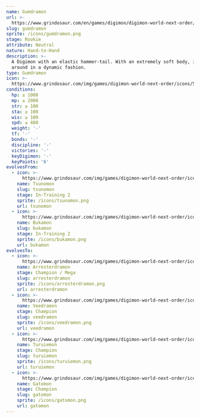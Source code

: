 ```yaml
---
name: Gumdramon
url: >-
  https://www.grindosaur.com/en/games/digimon/digimon-world-next-order/digimon/57-gumdramon
slug: gumdramon
sprite: /icons/gumdramon.png
stage: Rookie
attribute: Neutral
nature: Hand-to-Hand
description: >-
  A Digimon with an elastic hammer-tail. With an extremely soft body, it moves
  around in a dynamic fashion.
type: Gumdramon
icon: >-
  https://www.grindosaur.com/img/games/digimon-world-next-order/icons/57-gumdramon-icon.png
conditions:
  hp: ≥ 1000
  mp: ≥ 2000
  str: ≥ 100
  sta: ≥ 100
  wis: ≥ 100
  spd: ≥ 480
  weight: '-'
  tf: '-'
  bonds: '-'
  discipline: '-'
  victories: '-'
  keyDigimon: '-'
  keyPoints: '6'
evolvesFrom:
  - icon: >-
      https://www.grindosaur.com/img/games/digimon-world-next-order/icons/13-tsunomon-icon-small.png
    name: Tsunomon
    slug: tsunomon
    stage: In-Training 2
    sprite: /icons/tsunomon.png
    url: tsunomon
  - icon: >-
      https://www.grindosaur.com/img/games/digimon-world-next-order/icons/22-bukamon-icon-small.png
    name: Bukamon
    slug: bukamon
    stage: In-Training 2
    sprite: /icons/bukamon.png
    url: bukamon
evolvesTo:
  - icon: >-
      https://www.grindosaur.com/img/games/digimon-world-next-order/icons/217-arresterdramon-icon-small.png
    name: Arresterdramon
    stage: Champion / Mega
    slug: arresterdramon
    sprite: /icons/arresterdramon.png
    url: arresterdramon
  - icon: >-
      https://www.grindosaur.com/img/games/digimon-world-next-order/icons/76-veedramon-icon-small.png
    name: Veedramon
    stage: Champion
    slug: veedramon
    sprite: /icons/veedramon.png
    url: veedramon
  - icon: >-
      https://www.grindosaur.com/img/games/digimon-world-next-order/icons/71-turuiemon-icon-small.png
    name: Turuiemon
    stage: Champion
    slug: turuiemon
    sprite: /icons/turuiemon.png
    url: turuiemon
  - icon: >-
      https://www.grindosaur.com/img/games/digimon-world-next-order/icons/66-gatomon-icon-small.png
    name: Gatomon
    stage: Champion
    slug: gatomon
    sprite: /icons/gatomon.png
    url: gatomon
---
```


